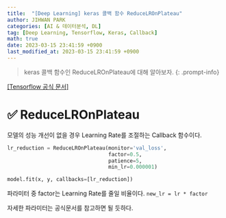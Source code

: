 ```yaml
---
title:  "[Deep Learning] keras 콜백 함수 ReduceLROnPlateau"
author: JIHWAN PARK
categories: [AI & 데이터분석, DL]
tag: [Deep Learning, Tensorflow, Keras, Callback]
math: true
date: 2023-03-15 23:41:59 +0900
last_modified_at: 2023-03-15 23:41:59 +0900
---
```

> keras 콜백 함수인 ReduceLROnPlateau에 대해 알아보자.
{: .prompt-info}

<a href='https://www.tensorflow.org/api_docs/python/tf/keras/callbacks/ReduceLROnPlateau' target='_blank'>[Tensorflow 공식 문서]</a>

# ✅ ReduceLROnPlateau
모델의 성능 개선이 없을 경우 Learning Rate를 조절하는 Callback 함수이다.

```python
lr_reduction = ReduceLROnPlateau(monitor='val_loss',
                                 factor=0.5,
                                 patience=5,
                                 min_lr=0.000001)

model.fit(x, y, callbacks=[lr_reduction])
```

파라미터 중 factor는 Learning Rate를 줄일 비율이다. `new_lr = lr * factor`

자세한 파라미터는 공식문서를 참고하면 될 듯하다.